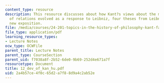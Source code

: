 ```yaml
---
content_type: resource
description: This resource discusses about how Kant?s views about the metaphysics
  of relations evolved as a response to Leibniz, four theses from Leibniz and Kant's
  new exposition.
file: /media/courses/24-201-topics-in-the-history-of-philosophy-kant-fall-2005/2a4b57ce4f0c65d2a7f88d9a4c2ab52e_12_dev_of_kan_hu.pdf
file_type: application/pdf
learning_resource_types:
- Lecture Notes
ocw_type: OCWFile
parent_title: Lecture Notes
parent_type: CourseSection
parent_uid: f7038a8f-2b52-6de0-9b69-252d4e671a7f
resourcetype: Document
title: 12_dev_of_kan_hu.pdf
uid: 2a4b57ce-4f0c-65d2-a7f8-8d9a4c2ab52e
---
```


